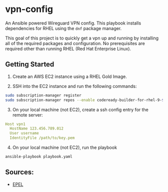 # vpn-config
An Ansible powered Wireguard VPN config. This playbook installs dependencies for RHEL using the `dnf` package manager. 

This goal of this project is to quickly get a vpn up and running by installing all of the required packages and configuration. No prerequisites are required other than running RHEL (Red Hat Enterprise Linux). 

## Getting Started

1. Create an AWS EC2 instance using a RHEL Gold Image. 

2. SSH into the EC2 instance and run the following commands:

```bash
sudo subscription-manager register
sudo subscription-manager repos --enable codeready-builder-for-rhel-9-$(arch)-rpms
```

3. On your local machine (not EC2), create a ssh config entry for the remote server:

```yaml
Host vpn1
  HostName 123.456.789.012
  User username
  IdentityFile /path/to/key.pem
```

4. On your local machine (not EC2), run the playbook

```bash
ansible-playbook playbook.yaml
```

## Sources:

- [EPEL](https://docs.fedoraproject.org/en-US/epel/)